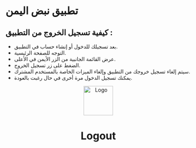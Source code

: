 
# تطبيق نبض اليمن

## كيفية تسجيل الخروج من التطبيق :
 * بعد تسجيلك للدخول أو إنشاء حساب في التطبيق.
 * التوجه للصفحة الرئيسية. 
 * عرض القائمة الجانبية من الزر الأيمن في الأعلى. 
 * الضغط على زر تسجيل الخروج.
 * سيتم إلغاء تسجيل خروجك من التطبيق وإلغاء الميزات الخاصة بالمستخدم المشترك. 
 * يمكنك تسجيل الدخول مرة أخرى في حال رغبت بالعودة.


<div align="center">
  <a href="https://github.com/Ezzalarab">
    <img src="imgs/logout_screen_shot.png" alt="Logo" width="80" height="80">
  </a>
 <h1>Logout</h1>
</div>
